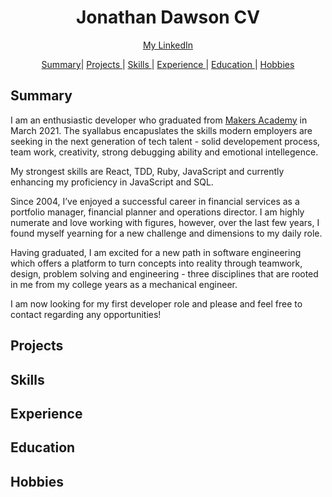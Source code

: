 <h1 align="center">Jonathan Dawson CV</h1>

<div align="center">

[My LinkedIn](https://www.linkedin.com/in/jondawson87/)

[Summary](#summary)|
[Projects ](#projects) |
[Skills ](#skills) |
[Experience ](#experience) |
[Education ](#education) |
[Hobbies ](#hobbies)

</div>

## Summary

I am an enthusiastic developer who graduated from [Makers Academy](https://makers.tech) in March 2021. The syallabus encapuslates the skills modern employers are seeking in the next generation of tech talent - solid developement process, team work, creativity, strong debugging ability and emotional intellegence. 

My strongest skills are React, TDD, Ruby, JavaScript and currently enhancing my proficiency in JavaScript and SQL.  

Since 2004, I’ve enjoyed a successful career in financial services as a portfolio manager, financial planner and operations director. I am highly numerate and love working with figures, however, over the last few years, I found myself yearning for a new challenge and dimensions to my daily role.

Having graduated, I am excited for a new path in software engineering which offers a platform to turn concepts into reality through teamwork, design, problem solving and engineering - three disciplines that are rooted in me from my college years as a mechanical engineer. 

I am now looking for my first developer role and please and feel free to contact regarding any opportunities!

## Projects

## Skills

## Experience

## Education

## Hobbies


